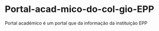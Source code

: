 # Portal-acad-mico-do-col-gio-EPP
Portal académico é um portal que da informação da instituição EPP
